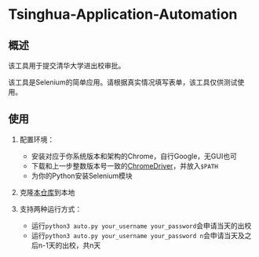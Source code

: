 # Tsinghua-Application-Automation

## 概述

该工具用于提交清华大学进出校审批。

该工具是Selenium的简单应用。请根据真实情况填写表单，该工具仅供测试使用。

## 使用

1. 配置环境：

    - 安装对应于你系统版本和架构的Chrome，自行Google，无GUI也可
    - 下载和上一步整数版本号一致的[ChromeDriver](https://chromedriver.chromium.org/)，并放入`$PATH`
    - 为你的Python安装Selenium模块

2. 克隆[本仓库](https://https://github.com/zhoutq1998/auto_apply)到本地

3. 支持两种运行方式：

    - 运行`python3 auto.py your_username your_password`会申请当天的出校
    - 运行`python3 auto.py your_username your_password n`会申请当天及之后n-1天的出校，共n天